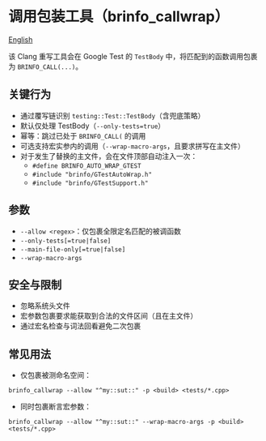 # 调用包装工具（brinfo_callwrap）

[English](./CallWrapTool.md)

该 Clang 重写工具会在 Google Test 的 `TestBody` 中，将匹配到的函数调用包裹为 `BRINFO_CALL(...)`。

## 关键行为

- 通过覆写链识别 `testing::Test::TestBody`（含兜底策略）
- 默认仅处理 TestBody（`--only-tests=true`）
- 幂等：跳过已处于 `BRINFO_CALL(` 的调用
- 可选支持宏实参内的调用（`--wrap-macro-args`，且要求拼写在主文件）
- 对于发生了替换的主文件，会在文件顶部自动注入一次：
  - `#define BRINFO_AUTO_WRAP_GTEST`
  - `#include "brinfo/GTestAutoWrap.h"`
  - `#include "brinfo/GTestSupport.h"`

## 参数

- `--allow <regex>`：仅包裹全限定名匹配的被调函数
- `--only-tests[=true|false]`
- `--main-file-only[=true|false]`
- `--wrap-macro-args`

## 安全与限制

- 忽略系统头文件
- 宏参数包裹要求能获取到合法的文件区间（且在主文件）
- 通过宏名检查与词法回看避免二次包裹

## 常见用法

- 仅包裹被测命名空间：

```
brinfo_callwrap --allow "^my::sut::" -p <build> <tests/*.cpp>
```

- 同时包裹断言宏参数：

```
brinfo_callwrap --allow "^my::sut::" --wrap-macro-args -p <build> <tests/*.cpp>
```
